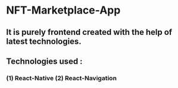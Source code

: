 # NFT-Marketplace-App

## It is purely frontend created with the help of latest technologies.
## Technologies used :
### (1) React-Native (2) React-Navigation

